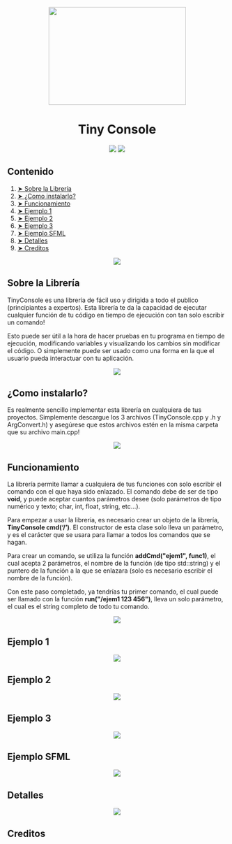 <p align="center"><img src="https://user-images.githubusercontent.com/47906376/139920435-efc94d20-ab2e-43fc-bf03-c6f92c06efc3.png" width="315" height="224"></p>
<h1 align="center">Tiny Console</h1>
<p align="center">
  <img src="https://img.shields.io/badge/C%2B%2B-17-brightgreen?logo=c%2B%2B">
  <img src="https://img.shields.io/badge/Version-v1.0-blue">
</p>

<h2>Contenido</h2>
<ol>
  <li><a href="#sobre"> ➤ Sobre la Librería</a></li>
  <li><a href="#instalacion"> ➤ ¿Como instalarlo?</a></li>
  <li><a href="#funcionamiento"> ➤ Funcionamiento</a></li>
  <li><a href="#ejemplo1"> ➤ Ejemplo 1</a></li>
  <li><a href="#ejemplo2"> ➤ Ejemplo 2</a></li>
  <li><a href="#ejemplo3"> ➤ Ejemplo 3</a></li>
  <li><a href="#sfml"> ➤ Ejemplo SFML</a></li>
  <li><a href="#detalles"> ➤ Detalles</a></li>
  <li><a href="#creditos"> ➤ Creditos</a></li>
</ol>
<p align="center"><img src="https://pngimage.net/wp-content/uploads/2018/05/blue-line-png.png"></p>
<h2 id="sobre">Sobre la Librería</h2>
<p>TinyConsole es una librería de fácil uso y dirigida a todo el publico (principiantes a expertos). Esta librería te da la capacidad de ejecutar cualquier función de tu código en tiempo de ejecución con tan solo escribir un comando!
  
Esto puede ser útil a la hora de hacer pruebas en tu programa en tiempo de ejecución, modificando variables y visualizando los cambios sin modificar el código. O simplemente puede ser usado como una forma en la que el usuario pueda interactuar con tu aplicación.</p>
<p align="center"><img src="https://pngimage.net/wp-content/uploads/2018/05/blue-line-png.png"></p>
<h2 id="instalacion">¿Como instalarlo?</h2>
<p>Es realmente sencillo implementar esta librería en cualquiera de tus proyectos. Simplemente descargue los 3 archivos (TinyConsole.cpp y .h y ArgConvert.h) y asegúrese que estos archivos estén en la misma carpeta que su archivo main.cpp!</p>
<p align="center"><img src="https://pngimage.net/wp-content/uploads/2018/05/blue-line-png.png"></p>
<h2 id="Funcionamiento">Funcionamiento</h2>
La librería permite llamar a cualquiera de tus funciones con solo escribir el comando con el que haya sido enlazado. El comando debe de ser de tipo <b>void</b>, y puede aceptar cuantos parámetros desee (solo parámetros de tipo numérico y texto; char, int, float, string, etc…).

Para empezar a usar la librería, es necesario crear un objeto de la librería, <b>TinyConsole cmd(‘/’)</b>. El constructor de esta clase solo lleva un parámetro, y es el carácter que se usara para llamar a todos los comandos que se hagan.

Para crear un comando, se utiliza la función <b>addCmd("ejem1", func1)</b>, el cual acepta 2 parámetros, el nombre de la función (de tipo std::string) y el puntero de la función a la que se enlazara (solo es necesario escribir el nombre de la función).

Con este paso completado, ya tendrías tu primer comando, el cual puede ser llamado con la función <b>run("/ejem1 123 456")</b>, lleva un solo parámetro, el cual es el string completo de todo tu comando.

<p align="center"><img src="https://pngimage.net/wp-content/uploads/2018/05/blue-line-png.png"></p>
<h2 id="ejemplo1">Ejemplo 1</h2>
<p align="center"><img src="https://pngimage.net/wp-content/uploads/2018/05/blue-line-png.png"></p>
<h2 id="ejemplo2">Ejemplo 2</h2>
<p align="center"><img src="https://pngimage.net/wp-content/uploads/2018/05/blue-line-png.png"></p>
<h2 id="ejemplo3">Ejemplo 3</h2>
<p align="center"><img src="https://pngimage.net/wp-content/uploads/2018/05/blue-line-png.png"></p>
<h2 id="sfml">Ejemplo SFML</h2>
<p align="center"><img src="https://pngimage.net/wp-content/uploads/2018/05/blue-line-png.png"></p>
<h2 id="detalles">Detalles</h2>
<p align="center"><img src="https://pngimage.net/wp-content/uploads/2018/05/blue-line-png.png"></p>
<h2 id="creditos">Creditos</h2>
